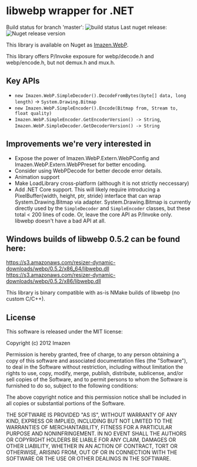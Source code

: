 # libwebp wrapper for .NET

Build status for branch 'master': ![build status](http://img.shields.io/appveyor/ci/imazen/libwebp-net.svg)
Last nuget release: ![Nuget release version](http://img.shields.io/nuget/v/Imazen.WebP.svg)

This library is available on Nuget as [Imazen.WebP](http://nuget.org/packages/Imazen.WebP).

This library offers P/Invoke exposure for webp/decode.h and webp/encode.h, but not demux.h and mux.h.

## Key APIs

* `new Imazen.WebP.SimpleDecoder().DecodeFromBytes(byte[] data, long length)` -> `System.Drawing.Bitmap`
* `new Imazen.WebP.SimpleEncoder().Encode(Bitmap from, Stream to, float quality)`
* `Imazen.WebP.SimpleEncoder.GetEncoderVersion() -> String`, `Imazen.WebP.SimpleDecoder.GetDecoderVersion() -> String`

## Improvements we're very interested in

* Expose the power of Imazen.WebP.Extern.WebPConfig and Imazen.WebP.Extern.WebPPreset for better encoding. 
* Consider using WebPDecode for better decode error details. 
* Animation support
* Make LoadLibrary cross-platform (although it is not strictly neccessary)
* Add .NET Core support. This will likely require introducing a PixelBuffer{width, height, ptr, stride} interface that can wrap System.Drawing.Bitmap via adapter. System.Drawing.Bitmap is currently directly used by the `SimpleDecoder` and `SimpleEncoder` classes, but these total < 200 lines of code. Or, leave the core API as P/Invoke only. libwebp doesn't have a bad API at all. 

## Windows builds of libwebp 0.5.2 can be found here:

https://s3.amazonaws.com/resizer-dynamic-downloads/webp/0.5.2/x86_64/libwebp.dll
https://s3.amazonaws.com/resizer-dynamic-downloads/webp/0.5.2/x86/libwebp.dll

This library is binary compatible with as-is NMake builds of libwebp (no custom C/C++).

## License

This software is released under the MIT license:

Copyright (c) 2012 Imazen

Permission is hereby granted, free of charge, to any person obtaining a copy of this software and associated documentation files (the "Software"), to deal in the Software without restriction, including without limitation the rights to use, copy, modify, merge, publish, distribute, sublicense, and/or sell copies of the Software, and to permit persons to whom the Software is furnished to do so, subject to the following conditions:

The above copyright notice and this permission notice shall be included in all copies or substantial portions of the Software.

THE SOFTWARE IS PROVIDED "AS IS", WITHOUT WARRANTY OF ANY KIND, EXPRESS OR IMPLIED, INCLUDING BUT NOT LIMITED TO THE WARRANTIES OF MERCHANTABILITY, FITNESS FOR A PARTICULAR PURPOSE AND NONINFRINGEMENT. IN NO EVENT SHALL THE AUTHORS OR COPYRIGHT HOLDERS BE LIABLE FOR ANY CLAIM, DAMAGES OR OTHER LIABILITY, WHETHER IN AN ACTION OF CONTRACT, TORT OR OTHERWISE, ARISING FROM, OUT OF OR IN CONNECTION WITH THE SOFTWARE OR THE USE OR OTHER DEALINGS IN THE SOFTWARE.
